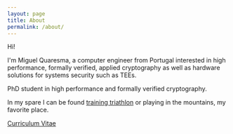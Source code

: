 ```yaml
---
layout: page
title: About
permalink: /about/
---
```


Hi!

I'm Miguel Quaresma, a computer engineer from Portugal interested in
high performance, formally verified, applied cryptography as well as
hardware solutions for systems security such as TEEs.

PhD student in high performance and formally verified cryptography.

In my spare I can be found [training triathlon](https://www.strava.com/athletes/4564921/) 
or playing in the mountains, my favorite place.

[Curriculum Vitae](/assets/Short_CV.pdf)
